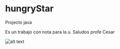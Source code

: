 # hungryStar
Projecto java

Es un trabajo con nota para la u.
Saludos profe Cesar


![alt text](https://camo.githubusercontent.com/21d476afa87f657495d50e281d71f8d42034f115/68747470733a2f2f6170692e7472617669732d63692e6f72672f436f672d43726561746f72732f5265642d446973636f7264426f742e7376673f6272616e63683d646576656c6f70 "cosa")
